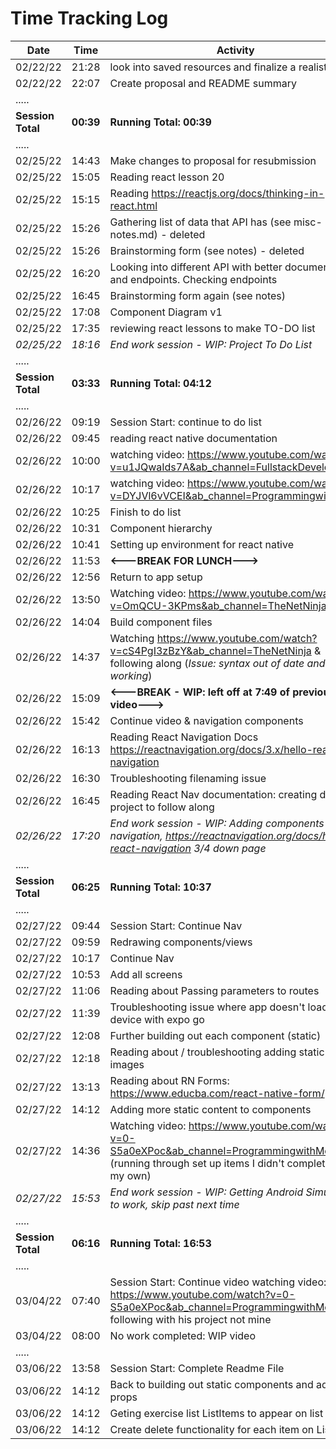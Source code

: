 # **Time Tracking Log**

| Date              | Time      | Activity                                                                                                                                                      |
| ----------------- | --------- | ------------------------------------------------------------------------------------------------------------------------------------------------------------- |
| 02/22/22          | 21:28     | look into saved resources and finalize a realistic mvp                                                                                                        |
| 02/22/22          | 22:07     | Create proposal and README summary                                                                                                                            |
| .....             |
| **Session Total** | **00:39** | **Running Total: 00:39**                                                                                                                                      |
| .....             |
| 02/25/22          | 14:43     | Make changes to proposal for resubmission                                                                                                                     |
| 02/25/22          | 15:05     | Reading react lesson 20                                                                                                                                       |
| 02/25/22          | 15:15     | Reading https://reactjs.org/docs/thinking-in-react.html                                                                                                       |
| 02/25/22          | 15:26     | Gathering list of data that API has (see misc-notes.md) - deleted                                                                                             |
| 02/25/22          | 15:26     | Brainstorming form (see notes) - deleted                                                                                                                      |
| 02/25/22          | 16:20     | Looking into different API with better documentation and endpoints. Checking endpoints                                                                        |
| 02/25/22          | 16:45     | Brainstorming form again (see notes)                                                                                                                          |
| 02/25/22          | 17:08     | Component Diagram v1                                                                                                                                          |
| 02/25/22          | 17:35     | reviewing react lessons to make TO-DO list                                                                                                                    |
| _02/25/22_        | _18:16_   | _End work session - WIP: Project To Do List_                                                                                                                  |
| .....             |
| **Session Total** | **03:33** | **Running Total: 04:12**                                                                                                                                      |
| .....             |
| 02/26/22          | 09:19     | Session Start: continue to do list                                                                                                                            |
| 02/26/22          | 09:45     | reading react native documentation                                                                                                                            |
| 02/26/22          | 10:00     | watching video: https://www.youtube.com/watch?v=u1JQwaIds7A&ab_channel=FullstackDevelopment                                                                   |
| 02/26/22          | 10:17     | watching video: https://www.youtube.com/watch?v=DYJVl6vVCEI&ab_channel=ProgrammingwithMash                                                                    |
| 02/26/22          | 10:25     | Finish to do list                                                                                                                                             |
| 02/26/22          | 10:31     | Component hierarchy                                                                                                                                           |
| 02/26/22          | 10:41     | Setting up environment for react native                                                                                                                       |
| 02/26/22          | 11:53     | **<---BREAK FOR LUNCH--->**                                                                                                                                   |
| 02/26/22          | 12:56     | Return to app setup                                                                                                                                           |
| 02/26/22          | 13:50     | Watching video: https://www.youtube.com/watch?v=OmQCU-3KPms&ab_channel=TheNetNinja                                                                            |
| 02/26/22          | 14:04     | Build component files                                                                                                                                         |
| 02/26/22          | 14:37     | Watching https://www.youtube.com/watch?v=cS4PgI3zBzY&ab_channel=TheNetNinja & following along (_Issue: syntax out of date and not working_)                   |
| 02/26/22          | 15:09     | **<---BREAK - WIP: left off at 7:49 of previous video--->**                                                                                                   |
| 02/26/22          | 15:42     | Continue video & navigation components                                                                                                                        |
| 02/26/22          | 16:13     | Reading React Navigation Docs https://reactnavigation.org/docs/3.x/hello-react-navigation                                                                     |
| 02/26/22          | 16:30     | Troubleshooting filenaming issue                                                                                                                              |
| 02/26/22          | 16:45     | Reading React Nav documentation: creating dummy project to follow along                                                                                       |
| _02/26/22_        | _17:20_   | _End work session - WIP: Adding components to navigation, https://reactnavigation.org/docs/hello-react-navigation 3/4 down page_                              |
| .....             |
| **Session Total** | **06:25** | **Running Total: 10:37**                                                                                                                                      |
| .....             |
| 02/27/22          | 09:44     | Session Start: Continue Nav                                                                                                                                   |
| 02/27/22          | 09:59     | Redrawing components/views                                                                                                                                    |
| 02/27/22          | 10:17     | Continue Nav                                                                                                                                                  |
| 02/27/22          | 10:53     | Add all screens                                                                                                                                               |
| 02/27/22          | 11:06     | Reading about Passing parameters to routes                                                                                                                    |
| 02/27/22          | 11:39     | Troubleshooting issue where app doesn't load on device with expo go                                                                                           |
| 02/27/22          | 12:08     | Further building out each component (static)                                                                                                                  |
| 02/27/22          | 12:18     | Reading about / troubleshooting adding static images                                                                                                          |
| 02/27/22          | 13:13     | Reading about RN Forms: https://www.educba.com/react-native-form/                                                                                             |
| 02/27/22          | 14:12     | Adding more static content to components                                                                                                                      |
| 02/27/22          | 14:36     | Watching video: https://www.youtube.com/watch?v=0-S5a0eXPoc&ab_channel=ProgrammingwithMosh (running through set up items I didn't complete on my own)         |
| _02/27/22_        | _15:53_   | _End work session - WIP: Getting Android Simulator to work, skip past next time_                                                                              |
| .....             |
| **Session Total** | **06:16** | **Running Total: 16:53**                                                                                                                                      |
| .....             |
| 03/04/22          | 07:40     | Session Start: Continue video watching video: https://www.youtube.com/watch?v=0-S5a0eXPoc&ab_channel=ProgrammingwithMosh, following with his project not mine |
| 03/04/22          | 08:00     | No work completed: WIP video                                                                                                                                  |
| .....             |           |
| 03/06/22          | 13:58     | Session Start: Complete Readme File                                                                                                                           |
| 03/06/22          | 14:12     | Back to building out static components and adding props                                                                                                       |
| 03/06/22          | 14:12     | Geting exercise list ListItems to appear on list page                                                                                                         |
| 03/06/22          | 14:12     | Create delete functionality for each item on List                                                                                                             |
